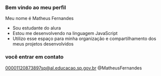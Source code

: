 ### Bem vindo ao meu perfil

Meu nome é Matheus Fernandes

- Sou estudante do alura
- Estou me desenvolvendo na linguagem JavaScript
- Utilizo esse espaço para minha organização e compartilhamento dos meus projetos desenvolvidos

### você entrar em contato 

00001120873897sp@al.educacao.sp.gov.br
@MatheusFernandes
